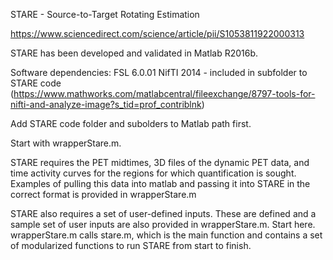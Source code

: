 STARE - Source-to-Target Rotating Estimation

https://www.sciencedirect.com/science/article/pii/S1053811922000313

STARE has been developed and validated in Matlab R2016b.

Software dependencies:
FSL 6.0.01
NifTI 2014 - included in subfolder to STARE code (https://www.mathworks.com/matlabcentral/fileexchange/8797-tools-for-nifti-and-analyze-image?s_tid=prof_contriblnk)

Add STARE code folder and subolders to Matlab path first.

Start with wrapperStare.m.

STARE requires the PET midtimes, 3D files of the dynamic PET data, and time activity curves for the regions for which quantification is sought. Examples of pulling this data into matlab and passing it into STARE in the correct format is provided in wrapperStare.m

STARE also requires a set of user-defined inputs. These are defined and a sample set of user inputs are also provided in wrapperStare.m. Start here. wrapperStare.m calls stare.m, which is the main function and contains a set of modularized functions to run STARE from start to finish.

